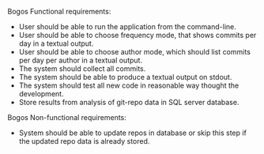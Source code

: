 Bogos Functional requirements:
- User should be able to run the application from the command-line.
- User should be able to choose frequency mode, that shows commits per day in a textual output.
- User should be able to choose author mode, which should list commits per day per author in a textual output. 
- The system should collect all commits.
- The system should be able to produce a textual output on stdout.
- The system should test all new code in reasonable way thought the development. 
- Store results from analysis of git-repo data in SQL server database.

Bogos Non-functional requirements:
- System should be able to update repos in database or skip this step if the updated repo data is already stored. 